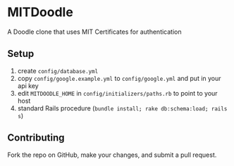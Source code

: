 # MITDoodle

A Doodle clone that uses MIT Certificates for authentication


## Setup

1. create `config/database.yml`
2. copy `config/google.example.yml` to `config/google.yml` and put in your api key
3. edit `MITDOODLE_HOME` in `config/initializers/paths.rb` to point to your host
4. standard Rails procedure (`bundle install; rake db:schema:load; rails s`)

## Contributing

Fork the repo on GitHub, make your changes, and submit a pull request.